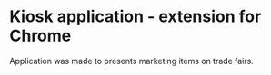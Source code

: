 <h1>Kiosk application - extension for Chrome</h1>

<div>
Application was made to presents marketing items on trade fairs.

</div>
